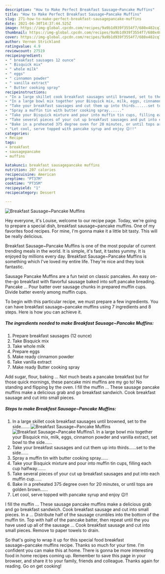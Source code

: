 ```yaml
---
description: "How to Make Perfect Breakfast Sausage~Pancake Muffins"
title: "How to Make Perfect Breakfast Sausage~Pancake Muffins"
slug: 271-how-to-make-perfect-breakfast-sausagepancake-muffins
date: 2021-04-30T14:37:44.525Z
image: https://img-global.cpcdn.com/recipes/9a9b1d939f3554f7/680x482cq70/breakfast-sausagepancake-muffins-recipe-main-photo.jpg
thumbnail: https://img-global.cpcdn.com/recipes/9a9b1d939f3554f7/680x482cq70/breakfast-sausagepancake-muffins-recipe-main-photo.jpg
cover: https://img-global.cpcdn.com/recipes/9a9b1d939f3554f7/680x482cq70/breakfast-sausagepancake-muffins-recipe-main-photo.jpg
author: Vernon Strickland
ratingvalue: 4.9
reviewcount: 27519
recipeingredient:
- " breakfast sausages 12 ounce"
- " Bisquick mix"
- " whole milk"
- " eggs"
- " cinnamon powder"
- " vanilla extract"
- " Butter cooking spray"
recipeinstructions:
- "In a large skillet cook breakfast sausages until browned, set to the side......."
- "In a large bowl mix together your Bisquick mix, milk, eggs, cinnamon powder and vanilla extract, set bowl to the side......"
- "Take your breakfast sausages and cut them up into thirds......set to the side......"
- "Spray a muffin tin with butter cooking spray......"
- "Take your Bisquick mixture and pour into muffin tin cups, filling each cup halfway......."
- "Take several pieces of your cut up breakfast sausages and put into each muffin cup......"
- "Bake in a preheated 375 degree oven for 20 minutes, or until tops are golden brown......"
- "Let cool, serve topped with pancake syrup and enjoy 😉!!"
categories:
- Recipe
tags:
- breakfast
- sausagepancake
- muffins

katakunci: breakfast sausagepancake muffins 
nutrition: 207 calories
recipecuisine: American
preptime: "PT37M"
cooktime: "PT35M"
recipeyield: "1"
recipecategory: Dessert

---
```



![Breakfast Sausage~Pancake Muffins](https://img-global.cpcdn.com/recipes/9a9b1d939f3554f7/680x482cq70/breakfast-sausagepancake-muffins-recipe-main-photo.jpg)

Hey everyone, it's Louise, welcome to our recipe page. Today, we're going to prepare a special dish, breakfast sausage~pancake muffins. One of my favorites food recipes. For mine, I'm gonna make it a little bit tasty. This will be really delicious.

Breakfast Sausage~Pancake Muffins is one of the most popular of current trending meals in the world. It is simple, it's fast, it tastes yummy. It is enjoyed by millions every day. Breakfast Sausage~Pancake Muffins is something which I've loved my entire life. They're nice and they look fantastic.

Sausage Pancake Muffins are a fun twist on classic pancakes. An easy on-the-go breakfast with flavorful sausage baked into soft pancake breading. Pancake … Pour batter over sausage chunks in prepared muffin cups. Divide batter evenly among muffin cups.


To begin with this particular recipe, we must prepare a few ingredients. You can have breakfast sausage~pancake muffins using 7 ingredients and 8 steps. Here is how you can achieve it.

<!--inarticleads1-->

##### The ingredients needed to make Breakfast Sausage~Pancake Muffins:

1. Prepare  breakfast sausages (12 ounce)
1. Take  Bisquick mix
1. Take  whole milk
1. Prepare  eggs
1. Make ready  cinnamon powder
1. Take  vanilla extract
1. Make ready  Butter cooking spray


Add sugar, flour, baking … Not much beats a pancake breakfast but for those quick mornings, these pancake mini muffins are my go to! No standing and flipping by the oven. I fill the muffin … These sausage pancake muffins make a delicious grab and go breakfast sandwich. Cook breakfast sausage and cut into small pieces. 

<!--inarticleads2-->

##### Steps to make Breakfast Sausage~Pancake Muffins:

1. In a large skillet cook breakfast sausages until browned, set to the side.......
<img src="https://img-global.cpcdn.com/steps/7bd2923d79839181/160x128cq70/breakfast-sausagepancake-muffins-recipe-step-1-photo.jpg" alt="Breakfast Sausage~Pancake Muffins"><img src="https://img-global.cpcdn.com/steps/8f7790427f31d0cf/160x128cq70/breakfast-sausagepancake-muffins-recipe-step-1-photo.jpg" alt="Breakfast Sausage~Pancake Muffins">1. In a large bowl mix together your Bisquick mix, milk, eggs, cinnamon powder and vanilla extract, set bowl to the side......
1. Take your breakfast sausages and cut them up into thirds......set to the side......
1. Spray a muffin tin with butter cooking spray......
1. Take your Bisquick mixture and pour into muffin tin cups, filling each cup halfway.......
1. Take several pieces of your cut up breakfast sausages and put into each muffin cup......
1. Bake in a preheated 375 degree oven for 20 minutes, or until tops are golden brown......
1. Let cool, serve topped with pancake syrup and enjoy 😉!!


I fill the muffin … These sausage pancake muffins make a delicious grab and go breakfast sandwich. Cook breakfast sausage and cut into small pieces. In a … Distribute half of the sausage crumbles into the bottom of the muffin tin. Top with half of the pancake batter, then repeat until the you have used up all of the sausage … Cook breakfast sausage and cut into small pieces. Remove to paper towels to drain. 

So that's going to wrap it up for this special food breakfast sausage~pancake muffins recipe. Thanks so much for your time. I'm confident you can make this at home. There is gonna be more interesting food in home recipes coming up. Remember to save this page in your browser, and share it to your family, friends and colleague. Thanks again for reading. Go on get cooking!
